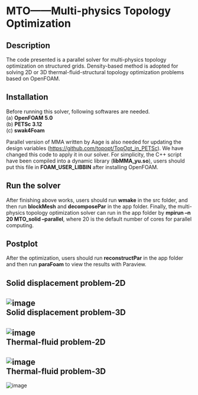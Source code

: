  MTO——Multi-physics Topology Optimization
=========================================
Description
-----------
The code presented is a parallel solver for multi-physics topology optimization on structured grids. Density-based method is adopted for solving 2D or 3D thermal-fluid-structural topology optimization problems based on OpenFOAM.  

Installation
------------
Before running this solver, following softwares are needed.  
(a) **OpenFOAM 5.0**  
(b) **PETSc 3.12**  
(c) **swak4Foam**  

Parallel version of MMA written by Aage is also needed for updating the design variables (https://github.com/topopt/TopOpt_in_PETSc). We have changed this code to apply it in our solver. For simplicity, the C++ script have been compiled into a dynamic library (**libMMA_yu.so**), users should put this file in **FOAM_USER_LIBBIN** after installing OpenFOAM.  

Run the solver
--------------
 After finishing above works, users should run **wmake** in the src folder, and then run **blockMesh** and **decomposePar** in the app folder. Finally, the multi-physics topology optimization solver can run in the app folder by **mpirun –n 20 MTO_solid –parallel**, where 20 is the default number of cores for parallel computing.
 
Postplot
--------
After the optimization, users should run **reconstructPar** in the app folder and then run **paraFoam** to view the results with Paraview.  

Solid displacement problem-2D  
-----------------------------
![image](https://github.com/Yuminghao-DLUT/MTO/blob/master/MTO/beam_2D.gif)  
Solid displacement problem-3D  
-----------------------------
![image](https://github.com/Yuminghao-DLUT/MTO/blob/master/MTO/beam_3D.gif)  
Thermal-fluid problem-2D  
------------------------
![image](https://github.com/Yuminghao-DLUT/MTO/blob/master/MTO/heatsink_2D.gif)  
Thermal-fluid problem-3D  
------------------------
![image](https://github.com/Yuminghao-DLUT/MTO/blob/master/MTO/heatsink_3D.gif)  
